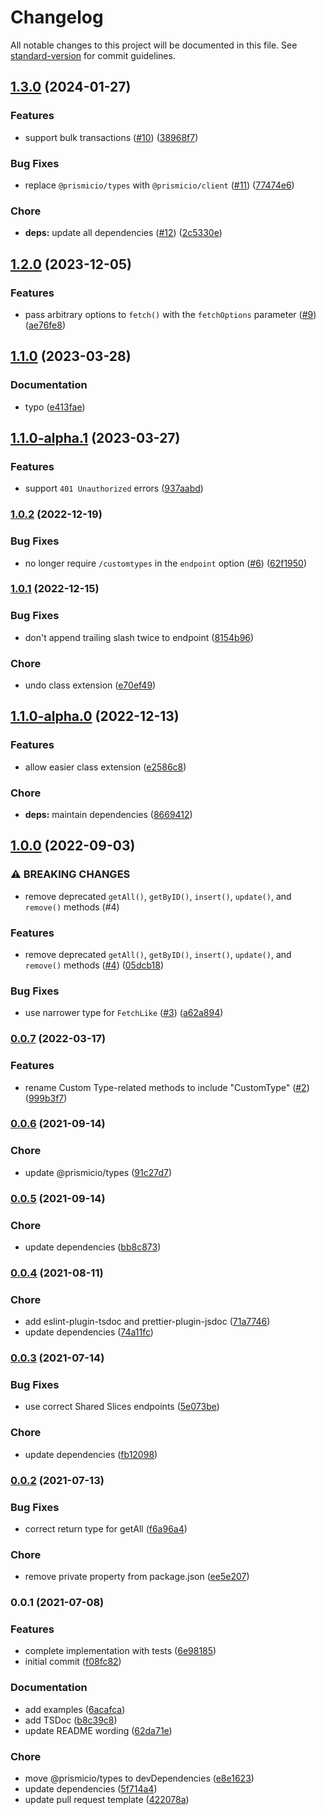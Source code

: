 # Changelog

All notable changes to this project will be documented in this file. See [standard-version](https://github.com/conventional-changelog/standard-version) for commit guidelines.

## [1.3.0](https://github.com/prismicio/prismic-custom-types-client/compare/v1.2.0...v1.3.0) (2024-01-27)


### Features

* support bulk transactions ([#10](https://github.com/prismicio/prismic-custom-types-client/issues/10)) ([38968f7](https://github.com/prismicio/prismic-custom-types-client/commit/38968f779b00ce8d62495438c14b87b2fe3c8f13))


### Bug Fixes

* replace `@prismicio/types` with `@prismicio/client` ([#11](https://github.com/prismicio/prismic-custom-types-client/issues/11)) ([77474e6](https://github.com/prismicio/prismic-custom-types-client/commit/77474e63f6907639f3f3ed8c7a9cee80116e8692))


### Chore

* **deps:** update all dependencies ([#12](https://github.com/prismicio/prismic-custom-types-client/issues/12)) ([2c5330e](https://github.com/prismicio/prismic-custom-types-client/commit/2c5330e41c921f7d536db4a84c021ffd4776ed74))

## [1.2.0](https://github.com/prismicio/prismic-custom-types-client/compare/v1.1.0...v1.2.0) (2023-12-05)


### Features

* pass arbitrary options to `fetch()` with the `fetchOptions` parameter ([#9](https://github.com/prismicio/prismic-custom-types-client/issues/9)) ([ae76fe8](https://github.com/prismicio/prismic-custom-types-client/commit/ae76fe8e6fcd84f2e79745e57f687625325d0a94))

## [1.1.0](https://github.com/prismicio/prismic-custom-types-client/compare/v1.1.0-alpha.1...v1.1.0) (2023-03-28)


### Documentation

* typo ([e413fae](https://github.com/prismicio/prismic-custom-types-client/commit/e413fae2ca98dc64e30e8cabde3896191360d7f8))

## [1.1.0-alpha.1](https://github.com/prismicio/prismic-custom-types-client/compare/v1.0.2...v1.1.0-alpha.1) (2023-03-27)


### Features

* support `401 Unauthorized` errors ([937aabd](https://github.com/prismicio/prismic-custom-types-client/commit/937aabd51843e0751c6a40e66f8e2a5d459459bd))

### [1.0.2](https://github.com/prismicio/prismic-custom-types-client/compare/v1.0.1...v1.0.2) (2022-12-19)


### Bug Fixes

* no longer require `/customtypes` in the `endpoint` option ([#6](https://github.com/prismicio/prismic-custom-types-client/issues/6)) ([62f1950](https://github.com/prismicio/prismic-custom-types-client/commit/62f195072f45d89c90777db955f52ad2fd4eea73))

### [1.0.1](https://github.com/prismicio/prismic-custom-types-client/compare/v1.1.0-alpha.0...v1.0.1) (2022-12-15)


### Bug Fixes

* don't append trailing slash twice to endpoint ([8154b96](https://github.com/prismicio/prismic-custom-types-client/commit/8154b962c5c9224a17dc3c746148745e284e493f))


### Chore

* undo class extension ([e70ef49](https://github.com/prismicio/prismic-custom-types-client/commit/e70ef494371a7d16e20bd91881a54ab93c6a00f2))

## [1.1.0-alpha.0](https://github.com/prismicio/prismic-custom-types-client/compare/v1.0.0...v1.1.0-alpha.0) (2022-12-13)


### Features

* allow easier class extension ([e2586c8](https://github.com/prismicio/prismic-custom-types-client/commit/e2586c8a2d49a8c13b7b8ee979b3efcba60cc077))


### Chore

* **deps:** maintain dependencies ([8669412](https://github.com/prismicio/prismic-custom-types-client/commit/866941214355aa3d0587e4b74a0a8194cf4399ac))

## [1.0.0](https://github.com/prismicio/prismic-custom-types-client/compare/v0.0.7...v1.0.0) (2022-09-03)


### ⚠ BREAKING CHANGES

* remove deprecated `getAll()`, `getByID()`, `insert()`, `update()`, and `remove()` methods (#4)

### Features

* remove deprecated `getAll()`, `getByID()`, `insert()`, `update()`, and `remove()` methods ([#4](https://github.com/prismicio/prismic-custom-types-client/issues/4)) ([05dcb18](https://github.com/prismicio/prismic-custom-types-client/commit/05dcb187d4a55fe7f5090b61101020b26867dc5d))


### Bug Fixes

* use narrower type for `FetchLike` ([#3](https://github.com/prismicio/prismic-custom-types-client/issues/3)) ([a62a894](https://github.com/prismicio/prismic-custom-types-client/commit/a62a89460c5bf0d4bd20c9efd9528bf6afa3d94a))

### [0.0.7](https://github.com/prismicio/prismic-custom-types-client/compare/v0.0.6...v0.0.7) (2022-03-17)


### Features

* rename Custom Type-related methods to include "CustomType" ([#2](https://github.com/prismicio/prismic-custom-types-client/issues/2)) ([999b3f7](https://github.com/prismicio/prismic-custom-types-client/commit/999b3f7d6be845c63e7709e6f483123108ce02e7))

### [0.0.6](https://github.com/prismicio/prismic-custom-types-client/compare/v0.0.5...v0.0.6) (2021-09-14)


### Chore

* update @prismicio/types ([91c27d7](https://github.com/prismicio/prismic-custom-types-client/commit/91c27d7720696e61c67936928077f08193eac70c))

### [0.0.5](https://github.com/prismicio/prismic-custom-types-client/compare/v0.0.4...v0.0.5) (2021-09-14)


### Chore

* update dependencies ([bb8c873](https://github.com/prismicio/prismic-custom-types-client/commit/bb8c87314b80c866b49b6cc8a40cb0f1c3c318fd))

### [0.0.4](https://github.com/prismicio/prismic-custom-types-client/compare/v0.0.3...v0.0.4) (2021-08-11)


### Chore

* add eslint-plugin-tsdoc and prettier-plugin-jsdoc ([71a7746](https://github.com/prismicio/prismic-custom-types-client/commit/71a7746ad1b16b097bd8d21b71fe848e19b2caae))
* update dependencies ([74a11fc](https://github.com/prismicio/prismic-custom-types-client/commit/74a11fc3f6e6511dea1543b75f7d3dc92061dd56))

### [0.0.3](https://github.com/prismicio/prismic-custom-types-client/compare/v0.0.2...v0.0.3) (2021-07-14)


### Bug Fixes

* use correct Shared Slices endpoints ([5e073be](https://github.com/prismicio/prismic-custom-types-client/commit/5e073bea48ba970cc9e2bb4bf30b267ed7b399a3))


### Chore

* update dependencies ([fb12098](https://github.com/prismicio/prismic-custom-types-client/commit/fb12098971c727d2b3a335165960d2b16230cf49))

### [0.0.2](https://github.com/prismicio/prismic-custom-types-client/compare/v0.0.1...v0.0.2) (2021-07-13)


### Bug Fixes

* correct return type for getAll ([f6a96a4](https://github.com/prismicio/prismic-custom-types-client/commit/f6a96a4b4faa19af583f1a318abd05faaed28293))


### Chore

* remove private property from package.json ([ee5e207](https://github.com/prismicio/prismic-custom-types-client/commit/ee5e207074a605221af49255f90c4e35535355b3))

### 0.0.1 (2021-07-08)


### Features

* complete implementation with tests ([6e98185](https://github.com/prismicio/prismic-custom-types-client/commit/6e981851f5d5222177ed5ed6d33a6b09193b91c9))
* initial commit ([f08fc82](https://github.com/prismicio/prismic-custom-types-client/commit/f08fc82710ec663e890c6ff339830b4c91998183))


### Documentation

* add examples ([6acafca](https://github.com/prismicio/prismic-custom-types-client/commit/6acafcad9878fa9004bbc8697818d22f3f66bd68))
* add TSDoc ([b8c39c8](https://github.com/prismicio/prismic-custom-types-client/commit/b8c39c89e22af557cca619157091c10767e9d8ae))
* update README wording ([62da71e](https://github.com/prismicio/prismic-custom-types-client/commit/62da71e02216bb6735559c298bb0311c21885b78))


### Chore

* move @prismicio/types to devDependencies ([e8e1623](https://github.com/prismicio/prismic-custom-types-client/commit/e8e162378912ae4392c5c5f550f2e4d1ef7b99bf))
* update dependencies ([5f714a4](https://github.com/prismicio/prismic-custom-types-client/commit/5f714a49de12cafa99843d809a989cf645f7e736))
* update pull request template ([422078a](https://github.com/prismicio/prismic-custom-types-client/commit/422078a39c75ad8c35730013825ec9d384611d18))
